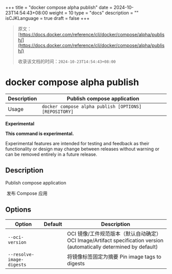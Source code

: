 +++
title = "docker compose alpha publish"
date = 2024-10-23T14:54:43+08:00
weight = 10
type = "docs"
description = ""
isCJKLanguage = true
draft = false
+++

> 原文：[https://docs.docker.com/reference/cli/docker/compose/alpha/publish/](https://docs.docker.com/reference/cli/docker/compose/alpha/publish/)
>
> 收录该文档的时间：`2024-10-23T14:54:43+08:00`

# docker compose alpha publish

| Description | Publish compose application                           |
| :---------- | ----------------------------------------------------- |
| Usage       | `docker compose alpha publish [OPTIONS] [REPOSITORY]` |

**Experimental**

**This command is experimental.**

Experimental features are intended for testing and feedback as their functionality or design may change between releases without warning or can be removed entirely in a future release.

## Description

Publish compose application

​	发布 Compose 应用

## Options

| Option                    | Default | Description                                                  |
| ------------------------- | ------- | ------------------------------------------------------------ |
| `--oci-version`           |         | OCI 镜像/工件规范版本（默认自动确定） OCI Image/Artifact specification version (automatically determined by default) |
| `--resolve-image-digests` |         | 将镜像标签固定为摘要 Pin image tags to digests               |
